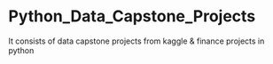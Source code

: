 # Python_Data_Capstone_Projects
It consists of data capstone projects from kaggle &amp; finance projects in python
